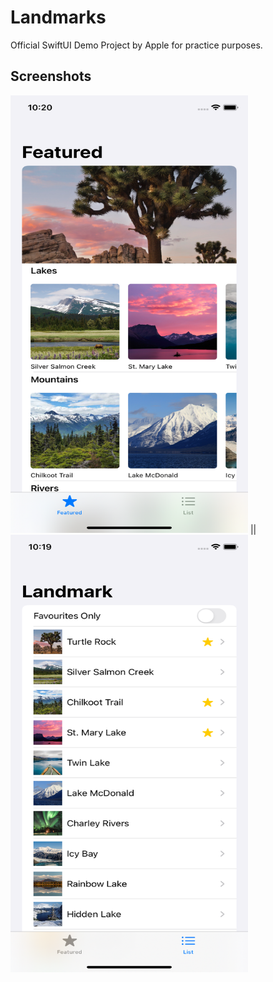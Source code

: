 # Landmarks
Official SwiftUI Demo Project by Apple for practice purposes.

## Screenshots
<img src="Documentation/1.png" width="380" height="700"> || <img src="Documentation/2.png" width="380" height="700">
